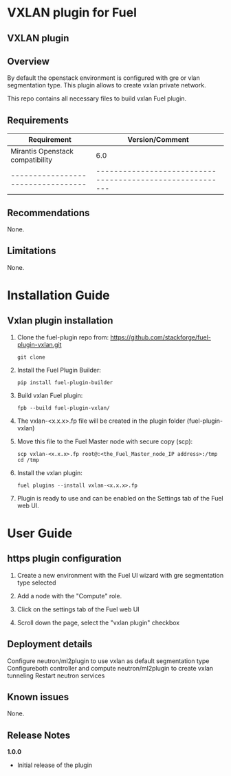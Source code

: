 VXLAN plugin for Fuel
===================

VXLAN plugin
---------------

Overview
--------
By default the openstack environment is configured with gre or vlan segmentation type. This plugin allows to create vxlan private network.

This repo contains all necessary files to build vxlan Fuel plugin.

Requirements
------------

| Requirement                      | Version/Comment                                         |
|----------------------------------|---------------------------------------------------------|
| Mirantis Openstack compatibility | 6.0                                                     |
|----------------------------------|---------------------------------------------------------|


Recommendations
---------------

None.

Limitations
-----------

None.

Installation Guide
==================

Vxlan plugin installation
----------------------------

1. Clone the fuel-plugin repo from: https://github.com/stackforge/fuel-plugin-vxlan.git

    ``git clone``

2. Install the Fuel Plugin Builder:

    ``pip install fuel-plugin-builder``

3. Build vxlan Fuel plugin:

   ``fpb --build fuel-plugin-vxlan/``

4. The vxlan-<x.x.x>.fp file will be created in the plugin folder (fuel-plugin-vxlan)

5. Move this file to the Fuel Master node with secure copy (scp):

   ``scp vxlan-<x.x.x>.fp root@:<the_Fuel_Master_node_IP address>:/tmp``
   ``cd /tmp``

6. Install the vxlan plugin:

   ``fuel plugins --install vxlan-<x.x.x>.fp``

6. Plugin is ready to use and can be enabled on the Settings tab of the Fuel web UI.

User Guide
==========

https plugin configuration
-----------------------------

1. Create a new environment with the Fuel UI wizard with gre segmentation type selected

2. Add a node with the "Compute" role.

3. Click on the settings tab of the Fuel web UI

4. Scroll down the page, select the "vxlan plugin" checkbox



Deployment details
------------------

Configure neutron/ml2plugin to use vxlan as default segmentation type 
Configureboth controller and compute neutron/ml2plugin  to create vxlan tunneling
Restart neutron services


Known issues
------------

None.

Release Notes
-------------

**1.0.0**

* Initial release of the plugin



